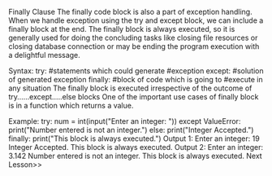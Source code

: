 Finally Clause
The finally code block is also a part of exception handling. When we handle exception using the try and except block, we can include a finally block at the end. The finally block is always executed, so it is generally used for doing the concluding tasks like closing file resources or closing database connection or may be ending the program execution with a delightful message.

Syntax:
try:
   #statements which could generate 
   #exception
except:
   #solution of generated exception
finally:
    #block of code which is going to 
    #execute in any situation
The finally block is executed irrespective of the outcome of try……except…..else blocks
One of the important use cases of finally block is in a function which returns a value.

Example:
try:
    num = int(input("Enter an integer: "))
except ValueError:
    print("Number entered is not an integer.")
else:
    print("Integer Accepted.")
finally:
    print("This block is always executed.")
Output 1:
Enter an integer: 19
Integer Accepted.
This block is always executed.
Output 2:
Enter an integer: 3.142
Number entered is not an integer.
This block is always executed.
Next Lesson>>